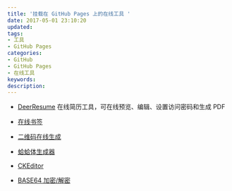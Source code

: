 ```yaml
---
title: '挂载在 GitHub Pages 上的在线工具 '
date: 2017-05-01 23:10:20
updated:
tags:
- 工具
- GitHub Pages
categories:
- GitHub
- GitHub Pages
- 在线工具
keywords:
description:
---
```

- [DeerResume][1] 
在线简历工具，可在线预览、编辑、设置访问密码和生成 PDF
- [在线书签][2]
- [二维码在线生成][3]
- [蛤蛤体生成器][4]
- [CKEditor][5]
- [BASE64 加密/解密][6]


  [1]: http://tools.mantoujun.top/tool/DeerResume
  [2]: http://tools.mantoujun.top/tool/bookmarks
  [3]: http://tools.mantoujun.top/tool/QR-Code/QR-Code.html
  [4]: http://tools.mantoujun.top/tool/haha-gh/haha-gh.html
  [5]: http://tools.mantoujun.top/tool/ckeditor/CKEditor.html
  [6]: http://tools.mantoujun.top/tool/Base64/Base64.html